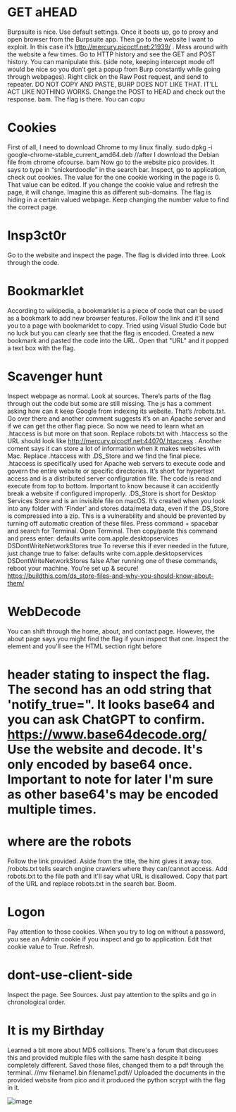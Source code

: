 # GET aHEAD
Burpsuite is nice. Use default settings. Once it boots up, go to proxy and open browser from the Burpsuite app. Then go to the website I want to exploit. In this case it’s http://mercury.picoctf.net:21939/  . Mess around with the website a few times. Go to HTTP history and see the GET and POST history. You can manipulate this. (side note, keeping intercept mode off would be nice so you don’t get a popup from Burp constantly while going through webpages). Right click on the Raw Post request, and send to repeater. DO NOT COPY AND PASTE, BURP DOES NOT LIKE THAT. IT’LL ACT LIKE NOTHING WORKS. Change the POST to HEAD and check out the response. bam. The flag is there. You can copu

# Cookies
First of all, I need to download Chrome to my linux finally. 
sudo dpkg -i google-chrome-stable_current_amd64.deb
	//after I download the Debian file from chrome ofcourse.
bam
Now go to the website pico provides. It says to type in “snickerdoodle” in the search bar. Inspect, go to application, check out cookies. The value for the one cookie working in the page is 0. That value can be edited. If you change the cookie value and refresh the page, it will change. Imagine this as different sub-domains. The flag is hiding in a certain valued webpage. Keep changing the number value to find the correct page. 

# Insp3ct0r
Go to the website and inspect the page. The flag is divided into three. Look through the code. 

# Bookmarklet
According to wikipedia, a bookmarklet is a piece of code that can be used as a bookmark to add new browser features. Follow the link and it'll send you to a page with bookmarklet to copy. Tried using Visual Studio Code but no luck but you can clearly see that the flag is encoded. Created a new bookmark and pasted the code into the URL. Open that "URL" and it popped a text box with the flag. 

# Scavenger hunt
Inspect webpage as normal. Look at sources. There’s parts of the flag through out the code but some are still missing. The js has a comment asking how can it keep Google from indexing its website. That’s /robots.txt. Go over there and another comment suggests it’s on an Apache server and if we can get the other flag piece. So now we need to learn what an .htaccess is but more on that soon. Replace robots.txt with .htaccess so the URL should look like http://mercury.picoctf.net:44070/.htaccess  . Another coment says it can store a lot of information when it makes websites with Mac. Replace .htaccess with .DS_Store and we find the final piece. 
.htaccess is specifically used for Apache web servers to execute code and govern the entire website or specific directories. It’s short for hypertext access and is a distributed server configuration file. The code is read and execute from top to bottom. Important to know because it can accidently break a website if configured improperly. 
.DS_Store is short for Desktop Services Store and is an invisible file on macOS. It’s created when you look into any folder with ‘Finder’ and stores data/meta data, even if the .DS_Store is compressed into a zip. This is a vulnerability and should be prevented by turning off automatic creation of these files.
Press command + spacebar and search for Terminal.
Open Terminal. Then copy/paste this command and press enter:
defaults write com.apple.desktopservices DSDontWriteNetworkStores true
To reverse this if ever needed in the future, just change true to false:
defaults write com.apple.desktopservices DSDontWriteNetworkStores false
After running one of these commands, reboot your machine.
You’re set up & secure!
https://buildthis.com/ds_store-files-and-why-you-should-know-about-them/

# WebDecode
You can shift through the home, about, and contact page. However, the about page says you might find the flag if youn inspect that one. Inspect the element and you'll see the HTML section right before <h1> header stating to inspect the flag. The second has an odd string that 'notify_true=". It looks base64 and you can ask ChatGPT to confirm. 
    https://www.base64decode.org/
Use the website and decode. It's only encoded by base64 once. Important to note for later I'm sure as other base64's may be encoded multiple times.

# where are the robots
Follow the link provided. Aside from the title, the hint gives it away too. /robots.txt tells search engine crawlers where they can/cannot access. Add robots.txt to the file path and it'll say what URL is disallowed. Copy that part of the URL and replace robots.txt in the search bar. Boom.

# Logon
Pay attention to those cookies. When you try to log on without a password, you see an Admin cookie if you inspect and go to application. Edit that cookie value to True. Refresh. 

# dont-use-client-side
Inspect the page. See Sources. Just pay attention to the splits and go in chronological order. 

# It is my Birthday
Learned a bit more about MD5 collisions. There's a forum that discusses this and provided multiple files with the same hash despite it being completely different. Saved those files, changed them to a pdf through the terminal. //mv filename1.bin filename1.pdf// Uploaded the documents in the provided website from pico and it produced the python scrypt with the flag in it.


![image](https://github.com/ChaseDepth/PicoNotes/assets/156110306/37c02317-d9aa-4265-bc18-cc1046fdca44)


